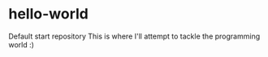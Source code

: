 # hello-world
Default start repository
This is where I'll attempt to tackle the programming world :)
